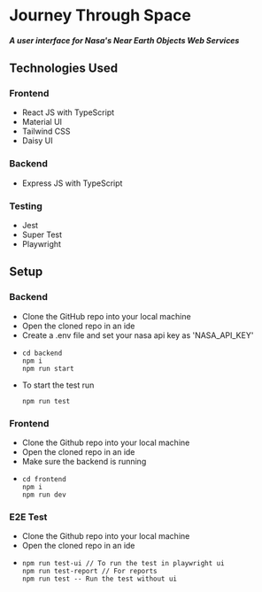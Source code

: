 # Journey Through Space 
##### A user interface for Nasa's Near Earth Objects Web Services 

## Technologies Used
### Frontend
- React JS with TypeScript
- Material UI
- Tailwind CSS
- Daisy UI
### Backend
- Express JS with TypeScript
  
### Testing
- Jest
- Super Test
- Playwright

## Setup

### Backend
- Clone the GitHub repo into your local machine
- Open the cloned repo in an ide
- Create a .env file and set your nasa api key as  'NASA_API_KEY'
- ```
  cd backend
  npm i
  npm run start
  ```
- To start the test run
  ```
  npm run test
  ```  
### Frontend
- Clone the Github repo into your local machine
- Open the cloned repo in an ide
- Make sure the backend is running
- ```
  cd frontend
  npm i
  npm run dev
  ```
### E2E Test
- Clone the Github repo into your local machine
- Open the cloned repo in an ide
- ```
  npm run test-ui // To run the test in playwright ui
  npm run test-report // For reports
  npm run test -- Run the test without ui
  ```
  
  
  
